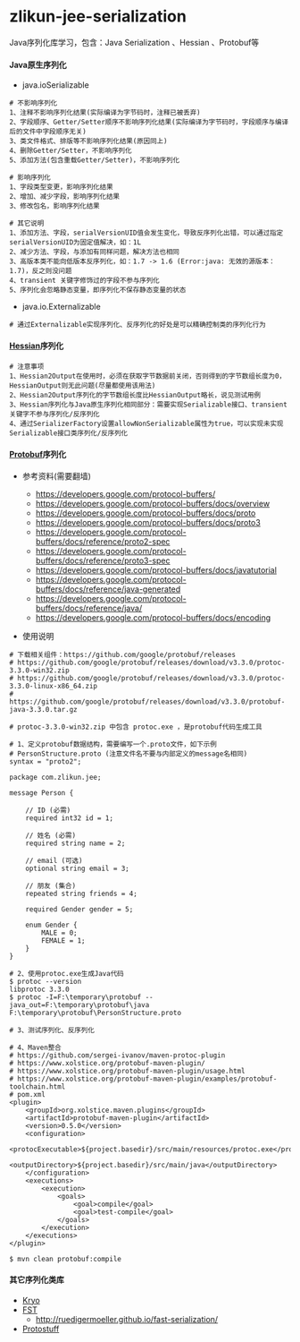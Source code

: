 # zlikun-jee-serialization
Java序列化库学习，包含：Java Serialization 、Hessian 、Protobuf等

#### Java原生序列化

- java.ioSerializable

```
# 不影响序列化
1、注释不影响序列化结果(实际编译为字节码时，注释已被丢弃)
2、字段顺序、Getter/Setter顺序不影响序列化结果(实际编译为字节码时，字段顺序与编译后的文件中字段顺序无关)
3、类文件格式、排版等不影响序列化结果(原因同上)
4、删除Getter/Setter，不影响序列化
5、添加方法(包含重载Getter/Setter)，不影响序列化

# 影响序列化
1、字段类型变更，影响序列化结果
2、增加、减少字段，影响序列化结果
3、修改包名，影响序列化结果

# 其它说明
1、添加方法、字段，serialVersionUID值会发生变化，导致反序列化出错，可以通过指定serialVersionUID为固定值解决，如：1L
2、减少方法、字段，与添加有同样问题，解决方法也相同
3、高版本类不能向低版本反序列化，如：1.7 -> 1.6 (Error:java: 无效的源版本： 1.7)，反之则没问题
4、transient 关键字修饰过的字段不参与序列化
5、序列化会忽略静态变量，即序列化不保存静态变量的状态
```

- java.io.Externalizable
```
# 通过Externalizable实现序列化、反序列化的好处是可以精确控制类的序列化行为
```

#### [Hessian](http://hessian.caucho.com/)序列化
```
# 注意事项
1、Hessian2Output在使用时，必须在获取字节数据前关闭，否则得到的字节数组长度为0，HessianOutput则无此问题(尽量都使用该用法)
2、Hessian2Output序列化的字节数组长度比HessianOutput略长，说见测试用例
3、Hessian序列化与Java原生序列化相同部分：需要实现Serializable接口、transient关键字不参与序列化/反序列化
4、通过SerializerFactory设置allowNonSerializable属性为true，可以实现未实现Serializable接口类序列化/反序列化
```

#### [Protobuf](https://github.com/google/protobuf/)序列化

- 参考资料(需要翻墙)
    - <https://developers.google.com/protocol-buffers/>
    - <https://developers.google.com/protocol-buffers/docs/overview>
    - <https://developers.google.com/protocol-buffers/docs/proto>
    - <https://developers.google.com/protocol-buffers/docs/proto3>
    - <https://developers.google.com/protocol-buffers/docs/reference/proto2-spec>
    - <https://developers.google.com/protocol-buffers/docs/reference/proto3-spec>
    - <https://developers.google.com/protocol-buffers/docs/javatutorial>
    - <https://developers.google.com/protocol-buffers/docs/reference/java-generated>
    - <https://developers.google.com/protocol-buffers/docs/reference/java/>
    - <https://developers.google.com/protocol-buffers/docs/encoding>

- 使用说明

```
# 下载相关组件：https://github.com/google/protobuf/releases
# https://github.com/google/protobuf/releases/download/v3.3.0/protoc-3.3.0-win32.zip
# https://github.com/google/protobuf/releases/download/v3.3.0/protoc-3.3.0-linux-x86_64.zip
# https://github.com/google/protobuf/releases/download/v3.3.0/protobuf-java-3.3.0.tar.gz

# protoc-3.3.0-win32.zip 中包含 protoc.exe ，是protobuf代码生成工具

# 1、定义protobuf数据结构，需要编写一个.proto文件，如下示例
# PersonStructure.proto (注意文件名不要与内部定义的message名相同)
syntax = "proto2";

package com.zlikun.jee;

message Person {
	
	// ID (必需)
	required int32 id = 1;
	
	// 姓名 (必需)
	required string name = 2;
	
	// email (可选)
	optional string email = 3;

	// 朋友 (集合)
	repeated string friends = 4;

	required Gender gender = 5;

	enum Gender {
		MALE = 0;
		FEMALE = 1;
	}
}

# 2、使用protoc.exe生成Java代码
$ protoc --version
libprotoc 3.3.0
$ protoc -I=F:\temporary\protobuf --java_out=F:\temporary\protobuf\java F:\temporary\protobuf\PersonStructure.proto

# 3、测试序列化、反序列化

# 4、Maven整合
# https://github.com/sergei-ivanov/maven-protoc-plugin
# https://www.xolstice.org/protobuf-maven-plugin/
# https://www.xolstice.org/protobuf-maven-plugin/usage.html
# https://www.xolstice.org/protobuf-maven-plugin/examples/protobuf-toolchain.html
# pom.xml
<plugin>
    <groupId>org.xolstice.maven.plugins</groupId>
    <artifactId>protobuf-maven-plugin</artifactId>
    <version>0.5.0</version>
    <configuration>
        <protocExecutable>${project.basedir}/src/main/resources/protoc.exe</protocExecutable>
        <outputDirectory>${project.basedir}/src/main/java</outputDirectory>
    </configuration>
    <executions>
        <execution>
            <goals>
                <goal>compile</goal>
                <goal>test-compile</goal>
            </goals>
        </execution>
    </executions>
</plugin>

$ mvn clean protobuf:compile
```

#### 其它序列化类库
- [Kryo](https://github.com/EsotericSoftware/kryo)
- [FST](https://github.com/RuedigerMoeller/fast-serialization)
    - <http://ruedigermoeller.github.io/fast-serialization/>
- [Protostuff](http://www.protostuff.io/)
